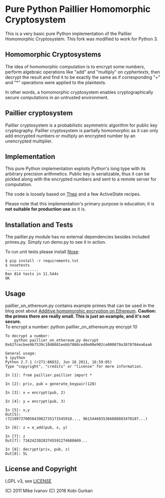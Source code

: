 Pure Python Paillier Homomorphic Cryptosystem
=============================================

This is a very basic pure Python implementation of the Paillier
Homomorphic Cryptosystem.
This fork was modified to work for Python 3.

Homomorphic Cryptosystems
-------------------------

The idea of homomorphic computation is to encrypt some numbers,
perform algebraic operations like "add" and "multiply" on
*cyphertexts*, then decrypt the result and find it to be exactly the
same as if corresponding "+" and "*" operations were applied to the
plaintexts.

In other words, a homomorphic cryptosystem enables cryptographically
secure computations in an untrusted environment.

Paillier cryptosystem
---------------------

Paillier cryptosystem is a probabilistic asymmetric algorithm for
public key cryptography. Paillier cryptosystem is partially
homomorphic as it can only add encrypted numbers or multiply an
encrypted number by an unencrypted multiplier.

Implementation
--------------

This pure Python implementation exploits Python's long type with
its arbitrary precision arithmetics. Public key is serializable, thus
it can be pickled along with the encrypted numbers and sent to a
remote server for computation.

The code is loosely based on [Thep][1] and a few ActiveState recipes.

Please note that this implementation's primary purpose is education;
it is **not suitable for production use** as it is.

Installation and Tests
----------------------

The paillier.py module has no external dependencies besides included
primes.py. Simply run demo.py to see it in action.

To run unit tests please install [Nose][2]:

    $ pip install -r requirements.txt
    $ nosetests
    ...............
    Ran 814 tests in 11.544s
    OK

Usage
-----

paillier_on_ethereum.py contains example primes that can be used in the blog post about [Additive homomorphic encryption on Ethereum](https://blog.kobigurk.com/additive-homomorphic-encryption-on-ethereum).
**Caution: the primes there are really small. This is just an example, and it's not secure.**     
    To encrypt a number: 
        python paillier_on_ethereum.py encrypt 10
        
    To decrypt a number:
        python paillier_on_ethereum.py decrypt 0x62fcecbee9b7539c1048681eebb7868ced0e00e902ce000879a3078704ea6aa6
        
    General usage:
    $ ipython
    Python 2.7.1 (r271:86832, Jun 16 2011, 16:59:05)
    Type "copyright", "credits" or "license" for more information.

    In [1]: from paillier.paillier import *

    In [2]: priv, pub = generate_keypair(128)

    In [3]: x = encrypt(pub, 2)

    In [4]: y = encrypt(pub, 3)

    In [5]: x,y
    Out[5]:
    (72109737005643982735171545918..., 9615446835366886883470187...)

    In [6]: z = e_add(pub, x, y)

    In [7]: z
    Out[7]: 71624230283745591274688669...

    In [8]: decrypt(priv, pub, z)
    Out[8]: 5L


License and Copyright
---------------------
LGPL v3, see [LICENSE][3]

(C) 2011 Mike Ivanov
(C) 2016 Kobi Gurkan


[1]: http://code.google.com/p/thep/
[2]: http://readthedocs.org/docs/nose/en/latest/index.html
[3]: https://github.com/mikeivanov/paillier/blob/master/LICENSE

